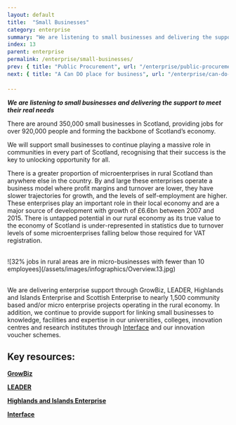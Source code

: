 ```yaml
---
layout: default
title:  "Small Businesses"
category: enterprise
summary: "We are listening to small businesses and delivering the support to meet their real needs"
index: 13
parent: enterprise
permalink: /enterprise/small-businesses/
prev: { title: "Public Procurement", url: "/enterprise/public-procurement/" }
next: { title: "A Can DO place for business", url: "/enterprise/can-do-place-business/" }

---
```

***We are listening to small businesses and delivering the support to meet their real needs***  

There are around 350,000 small businesses in Scotland, providing jobs for over 920,000 people and forming the backbone of Scotland’s economy.  

We will support small businesses to continue playing a massive role in communities in every part of Scotland, recognising that their success is the key to unlocking opportunity for all.  

There is a greater proportion of microenterprises in rural Scotland than anywhere else in the country.  By and large these enterprises operate a business model where profit margins and turnover are lower, they have slower trajectories for growth, and the levels of self-employment are higher.  These enterprises play an important role in their local economy and are a major source of development with growth of £6.6bn between 2007 and 2015.  There is untapped potential in our rural economy as its true value to the economy of Scotland is under-represented in statistics due to turnover levels of some microenterprises falling below those required for VAT registration.  

<br>
![32% jobs in rural areas are in micro-businesses with fewer than 10 employees](/assets/images/infographics/Overview.13.jpg)<br><br>

We are delivering enterprise support through GrowBiz, LEADER, Highlands and Islands Enterprise and Scottish Enterprise to nearly 1,500 community based and/or micro enterprise projects operating in the rural economy. In addition, we continue to provide support for linking small businesses to knowledge, facilities and expertise in our universities, colleges, innovation centres and research institutes through [Interface](https://www.interface-online.org.uk/) and our innovation voucher schemes.   

## Key resources:

**[GrowBiz](https://growbiz.co.uk/)**

**[LEADER](https://www.gov.scot/Topics/farmingrural/SRDP/LEADER/)**  

**[Highlands and Islands Enterprise](http://www.hie.co.uk/)**

**[Interface](https://www.interface-online.org.uk/)**